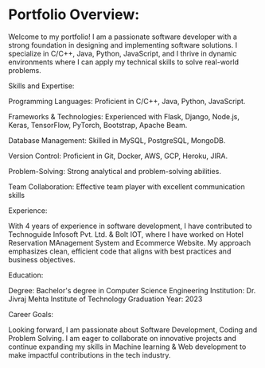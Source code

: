 # Portfolio Overview:

Welcome to my portfolio! I am a passionate software developer with a strong foundation in designing and implementing software solutions. I specialize in C/C++, Java, Python, JavaScript, and I thrive in dynamic environments where I can apply my technical skills to solve real-world problems.


Skills and Expertise:

Programming Languages: Proficient in C/C++, Java, Python, JavaScript.

Frameworks & Technologies: Experienced with  Flask, Django, Node.js, Keras, TensorFlow, PyTorch, Bootstrap, Apache Beam.

Database Management: Skilled in MySQL, PostgreSQL, MongoDB.

Version Control: Proficient in  Git, Docker, AWS, GCP, Heroku, JIRA.

Problem-Solving: Strong analytical and problem-solving abilities.

Team Collaboration: Effective team player with excellent communication skills


Experience:

With 4 years of experience in software development, I have contributed to Technoguide Infosoft Pvt. Ltd. & Bolt IOT, where I have worked on Hotel Reservation MAnagement System and Ecommerce Website. My approach emphasizes clean, efficient code that aligns with best practices and business objectives.


Education:

Degree: Bachelor's degree in Computer Science Engineering
Institution: Dr. Jivraj Mehta Institute of Technology
Graduation Year: 2023


Career Goals: 

Looking forward, I am passionate about Software Development, Coding and Problem Solving. I am eager to collaborate on innovative projects and continue expanding my skills in Machine learning & Web development to make impactful contributions in the tech industry.


